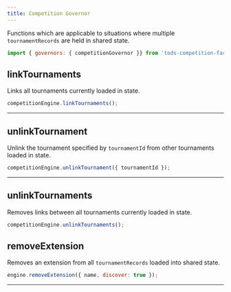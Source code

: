 ```yaml
---
title: Competition Governor
---
```


Functions which are applicable to situations where multiple `tournamentRecords` are held in shared state.

```js
import { governors: { competitionGovernor }} from 'tods-competition-factory';
```

## linkTournaments

Links all tournaments currently loaded in state.

```js
competitionEngine.linkTournaments();
```

---

## unlinkTournament

Unlink the tournament specified by `tournamentId` from other tournaments loaded in state.

```js
competitionEngine.unlinkTournament({ tournamentId });
```

---

## unlinkTournaments

Removes links between all tournaments currently loaded in state.

```js
competitionEngine.unlinkTournaments();
```

## removeExtension

Removes an extension from all `tournamentRecords` loaded into shared state.

```js
engine.removeExtension({ name, discover: true });
```

---
